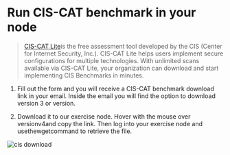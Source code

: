 # Run CIS-CAT benchmark in your node


> [CIS-CAT Lite](https://learn.cisecurity.org/cis-cat-lite)is the free assessment tool developed by the CIS (Center for Internet Security, Inc.). CIS-CAT Lite helps users implement secure configurations for multiple technologies. With unlimited scans available via CIS-CAT Lite, your organization can download and start implementing CIS Benchmarks in minutes.

1. Fill out the form and you will receive a CIS-CAT benchmark download link in your email. Inside the email you will find the option to download version 3 or version.

2. Download it to our exercise node. Hover with the mouse over versionv4and copy the link. Then log into your exercise node and usethewgetcommand to retrieve the file.

![cis download](..img/cis_download.png)

